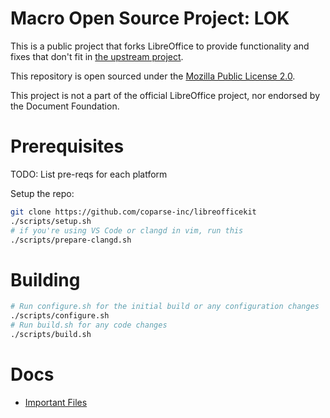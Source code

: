# Macro Open Source Project: LOK

This is a public project that forks LibreOffice to provide functionality and fixes that don't fit in [the upstream project](https://github.com/LibreOffice/core).

This repository is open sourced under the [Mozilla Public License 2.0](LICENSE).

This project is not a part of the official LibreOffice project, nor endorsed by the Document Foundation.

# Prerequisites

TODO: List pre-reqs for each platform

Setup the repo:
```bash
git clone https://github.com/coparse-inc/libreofficekit
./scripts/setup.sh
# if you're using VS Code or clangd in vim, run this
./scripts/prepare-clangd.sh
```

# Building

```bash
# Run configure.sh for the initial build or any configuration changes
./scripts/configure.sh
# Run build.sh for any code changes
./scripts/build.sh
```

# Docs

- [Important Files](./docs/important_files.md)
